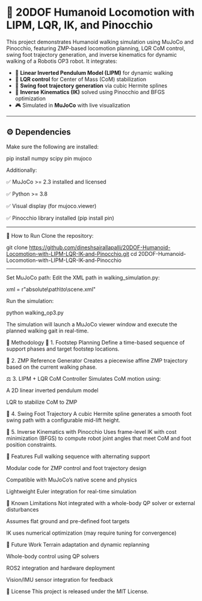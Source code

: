 # 🤖 20DOF Humanoid Locomotion with LIPM, LQR, IK, and Pinocchio

This project demonstrates Humanoid walking simulation using MuJoCo and Pinocchio, featuring ZMP-based locomotion planning, LQR CoM control, swing foot trajectory generation, and inverse kinematics for dynamic walking of a Robotis OP3 robot.  It integrates:

- 🧠 **Linear Inverted Pendulum Model (LIPM)** for dynamic walking
- 🧮 **LQR control** for Center of Mass (CoM) stabilization
- 🦶 **Swing foot trajectory generation** via cubic Hermite splines
- 🔧 **Inverse Kinematics (IK)** solved using Pinocchio and BFGS optimization
- 🎮 Simulated in **MuJoCo** with live visualization


---

## ⚙️ Dependencies

Make sure the following are installed:


pip install numpy scipy pin mujoco

Additionally:

✅ MuJoCo >= 2.3 installed and licensed

✅ Python >= 3.8

✅ Visual display (for mujoco.viewer)

✅ Pinocchio library installed (pip install pin)

---

🚀 How to Run
Clone the repository:

git clone https://github.com/dineshsairallapalli/20DOF-Humanoid-Locomotion-with-LIPM-LQR-IK-and-Pinocchio.git
cd 20DOF-Humanoid-Locomotion-with-LIPM-LQR-IK-and-Pinocchio

---

Set MuJoCo path: Edit the XML path in walking_simulation.py:

xml = r"absolute\path\to\scene.xml"

Run the simulation:

python walking_op3.py

The simulation will launch a MuJoCo viewer window and execute the planned walking gait in real-time.

🧠 Methodology
🧩 1. Footstep Planning
Define a time-based sequence of support phases and target footstep locations.

🔄 2. ZMP Reference Generator
Creates a piecewise affine ZMP trajectory based on the current walking phase.

⚖️ 3. LIPM + LQR CoM Controller
Simulates CoM motion using:

A 2D linear inverted pendulum model

LQR to stabilize CoM to ZMP

🦿 4. Swing Foot Trajectory
A cubic Hermite spline generates a smooth foot swing path with a configurable mid-lift height.

🔧 5. Inverse Kinematics with Pinocchio
Uses frame-level IK with cost minimization (BFGS) to compute robot joint angles that meet CoM and foot position constraints.

🧪 Features
Full walking sequence with alternating support

Modular code for ZMP control and foot trajectory design

Compatible with MuJoCo’s native scene and physics

Lightweight Euler integration for real-time simulation

🧱 Known Limitations
Not integrated with a whole-body QP solver or external disturbances

Assumes flat ground and pre-defined foot targets

IK uses numerical optimization (may require tuning for convergence)

📌 Future Work
Terrain adaptation and dynamic replanning

Whole-body control using QP solvers

ROS2 integration and hardware deployment

Vision/IMU sensor integration for feedback

📄 License
This project is released under the MIT License.
